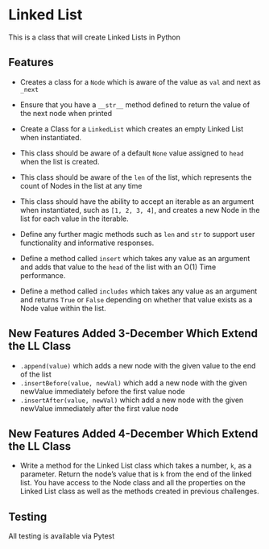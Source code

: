 # Linked List

This is a class that will create Linked Lists in Python

## Features

* Creates a class for a ```Node``` which is aware of the value as ```val``` and next as ```_next```

* Ensure that you have a ```__str__``` method defined to return the value of the next node when printed

* Create a Class for a ```LinkedList``` which creates an empty Linked List when instantiated.
* This class should be aware of a default ```None``` value assigned to ```head``` when the list is created.
* This class should be aware of the ```len``` of the list, which represents the count of Nodes in the list at any time
* This class should have the ability to accept an iterable as an argument when instantiated, such as ```[1, 2, 3, 4]```, and creates a new Node in the list for each value in the iterable.
* Define any further magic methods such as ```len``` and ```str``` to support user functionality and informative responses.
* Define a method called ```insert``` which takes any value as an argument and adds that value to the ```head``` of the list with an O(1) Time performance.
* Define a method called ```includes``` which takes any value as an argument and returns ```True``` or ```False``` depending on whether that value exists as a Node value within the list.

## New Features Added 3-December Which Extend the LL Class

* ```.append(value)``` which adds a new node with the given value to the end of the list
* ```.insertBefore(value, newVal)``` which add a new node with the given newValue immediately before the first value node
* ```.insertAfter(value, newVal)``` which add a new node with the given newValue immediately after the first value node

## New Features Added 4-December Which Extend the LL Class

* Write a method for the Linked List class which takes a number, ```k```, as a parameter. Return the node’s value that is ```k``` from the end of the linked list. You have access to the Node class and all the properties on the Linked List class as well as the methods created in previous challenges.


## Testing

All testing is available via Pytest
